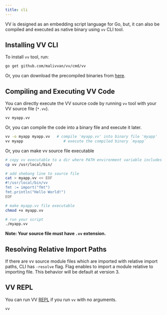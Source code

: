```yaml
---
title: cli
---
```



VV is designed as an embedding script language for Go, but, it can also be
compiled and executed as native binary using `vv` CLI tool.

## Installing VV CLI

To install `vv` tool, run:

```bash
go get github.com/malivvan/vv/cmd/vv
```

Or, you can download the precompiled binaries from
[here](https://github.com/malivvan/vv/releases/latest).

## Compiling and Executing VV Code

You can directly execute the VV source code by running `vv` tool with
your VV source file (`*.vv`).

```bash
vv myapp.vv
```

Or, you can compile the code into a binary file and execute it later.

```bash
vv -o myapp myapp.vv   # compile 'myapp.vv' into binary file 'myapp'
vv myapp                  # execute the compiled binary `myapp`
```

Or, you can make vv source file executable

```bash
# copy vv executable to a dir where PATH environment variable includes
cp vv /usr/local/bin/

# add shebang line to source file
cat > myapp.vv << EOF
#!/usr/local/bin/vv
fmt := import("fmt")
fmt.println("Hello World!")
EOF

# make myapp.vv file executable
chmod +x myapp.vv

# run your script
./myapp.vv
```

**Note: Your source file must have `.vv` extension.**

## Resolving Relative Import Paths

If there are vv source module files which are imported with relative import
paths, CLI has `-resolve` flag. Flag enables to import a module relative to
importing file. This behavior will be default at version 3.

## VV REPL

You can run VV [REPL](https://en.wikipedia.org/wiki/Read–eval–print_loop)
if you run `vv` with no arguments.

```bash
vv
```
